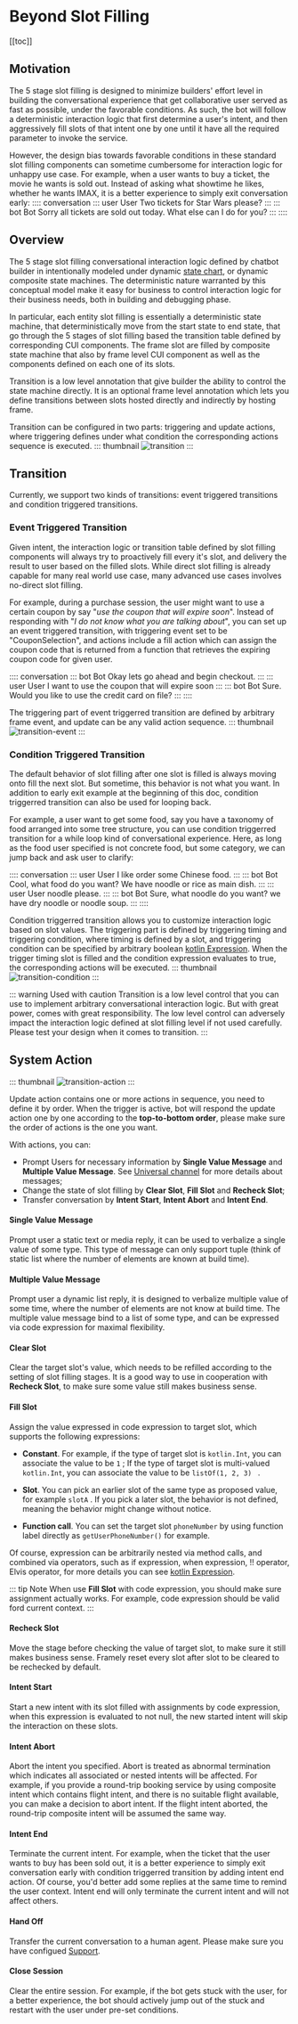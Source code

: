 # Beyond Slot Filling

[[toc]]

## Motivation

The 5 stage slot filling is designed to minimize builders' effort level in building the conversational experience that get collaborative user served as fast as possible, under the favorable conditions. As such, the bot will follow a deterministic interaction logic that first determine a user's intent, and then aggressively fill slots of that intent one by one until it have all the required parameter to invoke the service.

However, the design bias towards favorable conditions in these standard slot filling components can sometime cumbersome for interaction logic for unhappy use case. For example, when a user wants to buy a ticket, the movie he wants is sold out. Instead of asking what showtime he likes, whether he wants IMAX, it is a better experience to simply exit conversation early:
:::: conversation
::: user User
Two tickets for Star Wars please?
:::
::: bot Bot
Sorry all tickets are sold out today. What else can I do for you?
:::
::::

## Overview
The 5 stage slot filling conversational interaction logic defined by chatbot builder in intentionally modeled under dynamic [state chart](https://statecharts.dev/), or dynamic composite state machines. The deterministic nature warranted by this conceptual model make it easy for business to control interaction logic for their business needs, both in building and debugging phase.

In particular, each entity slot filling is essentially a deterministic state machine, that deterministically move from the start state to end state, that go through the 5 stages of slot filling based the transition table defined by corresponding CUI components. The frame slot are filled by composite state machine that also by frame level CUI component as well as the components defined on each one of its slots. 

Transition is a low level annotation that give builder the ability to control the state machine directly. It is an optional frame level annotation which lets you define transitions between slots hosted directly and indirectly by hosting frame.

Transition can be configured in two parts: triggering and update actions, where triggering defines under what condition the corresponding actions sequence is executed.
::: thumbnail
![transition](/images/annotation/transition/transition.png)
:::

## Transition
 Currently, we support two kinds of transitions: event triggered transitions and condition triggered transitions.

### Event Triggered Transition

Given intent, the interaction logic or transition table defined by slot filling components will always try to proactively fill every it's slot, and delivery the result to user based on the filled slots. While direct slot filling is already capable for many real world use case, many advanced use cases involves no-direct slot filling.

For example, during a purchase session, the user might want to use a certain coupon by say "*use the coupon that will expire soon*". Instead of responding with "*I do not know what you are talking about*", you can set up an event triggered transition, with triggering event set to be "CouponSelection", and actions include a fill action which can assign the coupon code that is returned from a function that retrieves the expiring coupon code for given user.

:::: conversation
::: bot Bot
Okay lets go ahead and begin checkout.
:::
::: user User
I want to use the coupon that will expire soon
:::
::: bot Bot
Sure. Would you like to use the credit card on file?
:::
::::

The triggering part of event triggerred transition are defined by arbitrary frame event, and update can be any valid action sequence.
::: thumbnail
![transition-event](/images/annotation/transition/transition-event.png)
:::


### Condition Triggered Transition

The default behavior of slot filling after one slot is filled is always moving onto fill the next slot. But sometime, this behavior is not what you want. In addition to early exit example at the beginning of this doc, condition triggerred transition can also be used for looping back. 

For example, a user want to get some food, say you have a taxonomy of food arranged into some tree structure, you can use condition triggerred transition for a while loop kind of conversational experience. Here, as long as the food user specified is not concrete food, but some category, we can jump back and ask user to clarify:

:::: conversation
::: user User
I like order some Chinese food.
:::
::: bot Bot
Cool, what food do you want? We have noodle or rice as main dish.
:::
::: user User
noodle please.
:::
::: bot Bot
Sure, what noodle do you want? we have dry noodle or noodle soup.
:::
::::

Condition triggerred transition allows you to customize interaction logic based on slot values. The triggering part is defined by triggering timing and triggering condition, where timing is defined by a slot, and triggering condition can be specified by arbitrary boolean [kotlin Expression](kotlinexpression.md). When the trigger timing slot is filled and the condition expression evaluates to true, the corresponding actions will be executed. 
::: thumbnail
![transition-condition](/images/annotation/transition/transition-condition.png)
:::

::: warning Used with caution
Transition is a low level control that you can use to implement arbitrary conversational interaction logic. But with great power, comes with great responsibility. The low level control can adversely impact the interaction logic defined at slot filling level if not used carefully. Please test your design when it comes to transition.
:::


## System Action
::: thumbnail
![transition-action](/images/annotation/transition/transition-action.png)
:::

Update action contains one or more actions in sequence, you need to define it by order. When the trigger is active, bot will respond the update action one by one according to the **top-to-bottom order**, please make sure the order of actions is the one you want.

With actions, you can: 
- Prompt Users for necessary information by **Single Value Message** and **Multiple Value Message**. See [Universal channel](../channels/messenger.md) for more details about messages;
- Change the state of slot filling by **Clear Slot**, **Fill Slot** and **Recheck Slot**;
- Transfer conversation by **Intent Start**, **Intent Abort** and **Intent End**.

#### Single Value Message

Prompt user a static text or media reply, it can be used to verbalize a single value of some type. This type of message can only support tuple (think of static list where the number of elements are known at build time).

#### Multiple Value Message

Prompt user a dynamic list reply, it is designed to verbalize multiple value of some time, where the number of elements are not know at build time. The multiple value message bind to a list of some type, and can be expressed via code expression for maximal flexibility.

#### Clear Slot

Clear the target slot's value, which needs to be refilled according to the setting of slot filling stages. It is a good way to use in cooperation with **Recheck Slot**, to make sure some value still makes business sense. 

#### Fill Slot

Assign the value expressed in code expression to target slot, which supports the following expressions:

- **Constant**. For example, if the type of target slot is `kotlin.Int`, you can associate the value to be `1` ; If the type of target slot is multi-valued `kotlin.Int`, you can associate the value to be `listOf(1, 2, 3) ` .

- **Slot**. You can pick an earlier slot of the same type as proposed value, for example `slotA` . If you pick a later slot, the behavior is not defined, meaning the behavior might change without notice.

- **Function call**. You can set the target slot `phoneNumber` by using function label directly as `getUserPhoneNumber()` for example.


Of course, expression can be arbitrarily nested via method calls, and combined via operators, such as if expression, when expression, !! operator, Elvis operator, for more details you can see [kotlin Expression](../annotations/kotlinexpression.md).

::: tip Note
When use **Fill Slot** with code expression, you should make sure assignment actually works. For example, code expression should be valid ford current context.
:::


#### Recheck Slot

Move the stage before checking the value of target slot, to make sure it still makes business sense. Framely reset every slot after slot to be cleared to be rechecked by default.

#### Intent Start

Start a new intent with its slot filled with assignments by code expression, when this expression is evaluated to not null, the new started intent will skip the interaction on these slots.

#### Intent Abort

Abort the intent you specified. Abort is treated as abnormal termination which indicates all associated or nested intents will be affected. For example, if you provide a round-trip booking service by using composite intent which contains flight intent, and there is no suitable flight available, you can make a decision to abort intent. If the flight intent aborted, the round-trip composite intent will be assumed the same way.  

#### Intent End

Terminate the current intent. For example, when the ticket that the user wants to buy has been sold out, it is a better experience to simply exit conversation early with condition triggerred transition by adding intent end action. Of course, you'd better add some replies at the same time to remind the user context. Intent end will only terminate the current intent and will not affect others. 

#### Hand Off

Transfer the current conversation to a human agent. Please make sure you have configued [Support](../support/overview.md). 

#### Close Session

Clear the entire session. For example, if the bot gets stuck with the user, for a better experience, the bot should actively jump out of the stuck and restart with the user under pre-set conditions. 


